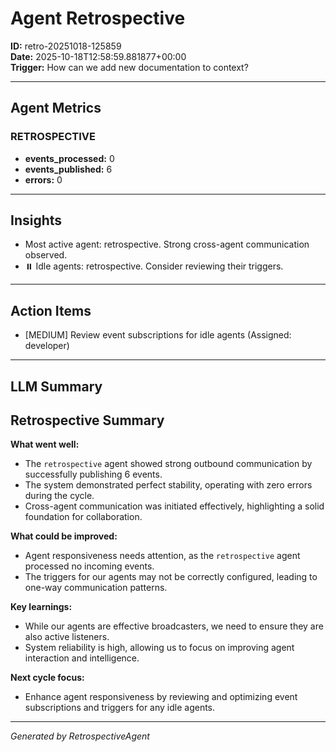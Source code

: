 # Agent Retrospective
**ID:** retro-20251018-125859  
**Date:** 2025-10-18T12:58:59.881877+00:00  
**Trigger:** How can we add new documentation to context?

---

## Agent Metrics

### RETROSPECTIVE
- **events_processed:** 0
- **events_published:** 6
- **errors:** 0

---

## Insights

- Most active agent: retrospective. Strong cross-agent communication observed.
- ⏸️ Idle agents: retrospective. Consider reviewing their triggers.

---

## Action Items

- [MEDIUM] Review event subscriptions for idle agents (Assigned: developer)

---

## LLM Summary

## Retrospective Summary

**What went well:**
- The `retrospective` agent showed strong outbound communication by successfully publishing 6 events.
- The system demonstrated perfect stability, operating with zero errors during the cycle.
- Cross-agent communication was initiated effectively, highlighting a solid foundation for collaboration.

**What could be improved:**
- Agent responsiveness needs attention, as the `retrospective` agent processed no incoming events.
- The triggers for our agents may not be correctly configured, leading to one-way communication patterns.

**Key learnings:**
- While our agents are effective broadcasters, we need to ensure they are also active listeners.
- System reliability is high, allowing us to focus on improving agent interaction and intelligence.

**Next cycle focus:**
- Enhance agent responsiveness by reviewing and optimizing event subscriptions and triggers for any idle agents.

---

*Generated by RetrospectiveAgent*
